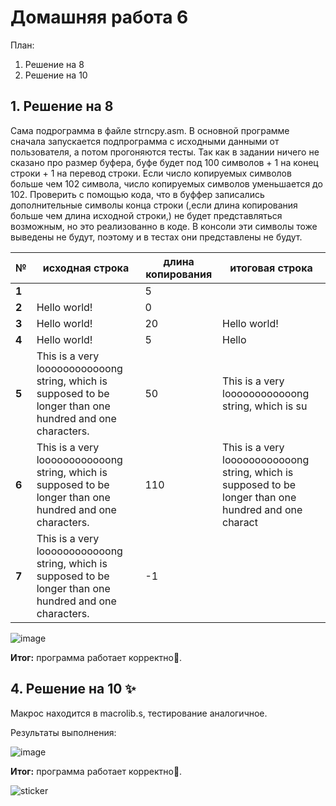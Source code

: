 # Домашняя работа 6

План:
1.   Решение на 8
2.   Решение на 10

## 1. Решение на 8
Сама подрограмма в файле strncpy.asm. В основной программе сначала запускается подпрограмма с исходными данными от пользователя, а потом прогоняются тесты. 
Так как в задании ничего не сказано про размер буфера, буфе будет под 100 символов + 1 на конец строки + 1 на перевод строки. Если число копируемых символов больше чем 102 символа, число копируемых символов уменьшается до 102. Проверить с помощью кода, что в буффер записались дополнительные символы конца строки (,если длина копирования больше чем длина исходной строки,) не будет представляться возможным, но это реализованно в коде. В консоли эти символы тоже выведены не будут, поэтому и в тестах они представлены не будут.

| № |исходная строка | длина копирования | итоговая строка |
|--- | --- | --- | ----|
|**1**|  | 5 |  |
|**2**| Hello world! | 0 |  |
|**3**| Hello world! | 20 | Hello world! |
|**4**| Hello world! | 5 | Hello |
|**5**| This is a very loooooooooooong string, which is supposed to be longer than one hundred and one characters. | 50 | This is a very loooooooooooong string, which is su |
|**6**| This is a very loooooooooooong string, which is supposed to be longer than one hundred and one characters. | 110 | This is a very loooooooooooong string, which is supposed to be longer than one hundred and one charact |
|**7**| This is a very loooooooooooong string, which is supposed to be longer than one hundred and one characters. | -1 |  |

![image](https://github.com/MShpiz/Homework_for_ACS/assets/88736099/8f3de199-cec5-4bd6-8df6-2aabb5c61551)


**Итог:** программа работает корректно🤩.

## 4. Решение на 10 ✨
Макрос находится в macrolib.s, тестирование аналогичное.

Результаты выполнения:

![image](https://github.com/MShpiz/Homework_for_ACS/assets/88736099/f909196b-bdb2-46e4-88ef-6ea8d38012db)


**Итог:** программа работает корректно🤩.

![sticker](https://github.com/MShpiz/Homework_for_ACS/assets/88736099/d260f1dd-3236-4b5e-9df7-104a092bd392)
